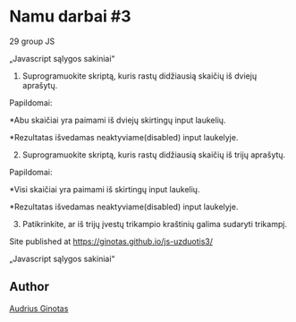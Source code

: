 # Namu darbai #3

29 group JS



„Javascript sąlygos sakiniai“

 

1. Suprogramuokite skriptą, kuris rastų didžiausią skaičių iš dviejų aprašytų.

 
Papildomai:

*Abu skaičiai yra paimami iš dviejų skirtingų input laukelių.

 *Rezultatas išvedamas neaktyviame(disabled) input laukelyje.

 

2. Suprogramuokite skriptą, kuris rastų didžiausią skaičių iš trijų aprašytų.

 Papildomai:

 *Visi skaičiai yra paimami iš skirtingų input laukelių.

 *Rezultatas išvedamas neaktyviame(disabled) input laukelyje.

 

3. Patikrinkite, ar iš trijų įvestų trikampio kraštinių galima sudaryti trikampį.




Site published at https://ginotas.github.io/js-uzduotis3/


„Javascript sąlygos sakiniai“


## Author

[Audrius Ginotas](https://https://github.com/ginotas)






